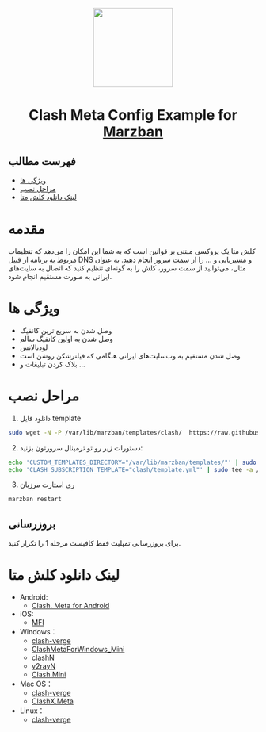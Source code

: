<p align="center">
  <a href="https://github.com/oXIIIo/clash-meta-template" target="_blank" rel="noopener noreferrer">
    <picture>
      <source media="(prefers-color-scheme: dark)" srcset="https://raw.githubusercontent.com/Dreamacro/clash/master/docs/logo.png">
      <img width="160" height="160" src="https://raw.githubusercontent.com/Dreamacro/clash/master/docs/logo.png">
    </picture>
  </a>
</p>
<h1 align="center"/>Clash Meta Config Example for <a href="https://github.com/Gozargah/Marzban">Marzban</a></h1>

## فهرست مطالب
- [ویژگی‌ ها](#ویژگی-ها)
- [مراحل نصب](#مراحل-نصب)
- [لینک دانلود کلش متا](#لینک-دانلود-کلش-متا)

# مقدمه
کلش متا یک پروکسی مبتنی بر قوانین است که به شما این امکان را می‌دهد که تنظیمات مربوط به برنامه از قبیل DNS و مسیریابی و ... را از سمت سرور انجام دهید. به عنوان مثال، می‌توانید از سمت سرور، کلش را به گونه‌ای تنظیم کنید که اتصال به سایت‌های ایرانی به صورت مستقیم انجام شود.

# ویژگی ها
- وصل شدن به سریع ترین کانفیگ
- وصل شدن به اولین کانفیگ سالم
- لودبالانس
- وصل شدن مستقیم به وب‌سایت‌های ایرانی هنگامی که فیلترشکن روشن است
- بلاک کردن تبلیغات
و ...

# مراحل نصب
1. دانلود فایل template
```sh
sudo wget -N -P /var/lib/marzban/templates/clash/  https://raw.githubusercontent.com/oXIIIo/clash-meta-template/master/template.yml
```

2. دستورات زیر رو تو ترمینال سرورتون بزنید:
```sh
echo 'CUSTOM_TEMPLATES_DIRECTORY="/var/lib/marzban/templates/"' | sudo tee -a /opt/marzban/.env
echo 'CLASH_SUBSCRIPTION_TEMPLATE="clash/template.yml"' | sudo tee -a /opt/marzban/.env
```

3. ری استارت مرزبان
```sh
marzban restart
```

## بروزرسانی
برای بروزرسانی تمپلیت فقط کافیست مرحله 1 را تکرار کنید.

# لینک دانلود کلش متا
- Android:
   - [Clash. Meta for Android](https://github.com/MetaCubeX/ClashMetaForAndroid/releases)
- iOS:
  - [MFI](https://t.me/meta_for_ios)
- Windows：
  - [clash-verge](https://github.com/zzzgydi/clash-verge)
  - [ClashMetaForWindows_Mini](https://github.com/kogekiplay/ClashMetaForWindows_Mini)
  - [clashN](https://github.com/2dust/clashN)
  - [v2rayN](https://github.com/2dust/v2rayN)
  - [Clash.Mini](https://github.com/MetaCubeX/Clash.Mini)
- Mac OS：
  - [clash-verge](https://github.com/zzzgydi/clash-verge)
  - [ClashX.Meta](https://github.com/MetaCubeX/ClashX.Meta)
- Linux：
  - [clash-verge](https://github.com/zzzgydi/clash-verge)
